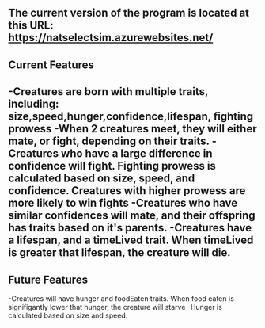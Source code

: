 The current version of the program is located at this URL: https://natselectsim.azurewebsites.net/
-------------------------
Current Features
-------------------------
-Creatures are born with multiple traits, including: size,speed,hunger,confidence,lifespan, fighting prowess
-When 2 creatures meet, they will either mate, or fight, depending on their traits.
  -Creatures who have a large difference in confidence will fight. Fighting prowess is calculated based on size, speed, and confidence. Creatures with higher prowess are more likely to win fights
  -Creatures who have similar confidences will mate, and their offspring has traits based on it's parents.
-Creatures have a lifespan, and a timeLived trait. When timeLived is greater that lifespan, the creature will die.
-------------------------
Future Features
-------------------------
-Creatures will have hunger and foodEaten traits. When food eaten is signifigantly lower that hunger, the creature will starve
-Hunger is calculated based on size and speed.
